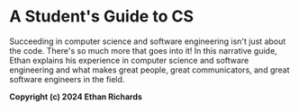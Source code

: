# A Student's Guide to CS

Succeeding in computer science and software engineering
isn't just about the code. There's so much more that
goes into it! In this narrative guide, Ethan explains 
his experience in computer science and software engineering
and what makes great people, great communicators, and
great software engineers in the field. 

**Copyright (c) 2024 Ethan Richards**
